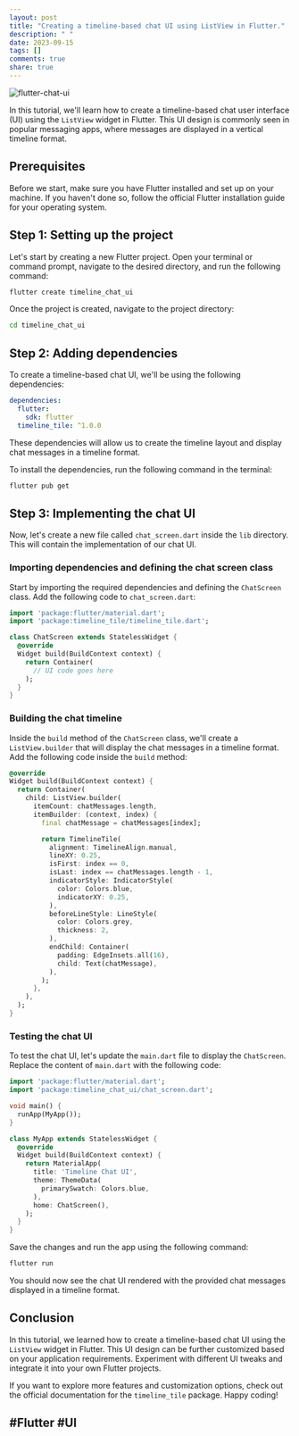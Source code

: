 ```yaml
---
layout: post
title: "Creating a timeline-based chat UI using ListView in Flutter."
description: " "
date: 2023-09-15
tags: []
comments: true
share: true
---
```


![flutter-chat-ui](https://example.com/flutter-chat-ui.png)

In this tutorial, we'll learn how to create a timeline-based chat user interface (UI) using the `ListView` widget in Flutter. This UI design is commonly seen in popular messaging apps, where messages are displayed in a vertical timeline format.

## Prerequisites

Before we start, make sure you have Flutter installed and set up on your machine. If you haven't done so, follow the official Flutter installation guide for your operating system.

## Step 1: Setting up the project

Let's start by creating a new Flutter project. Open your terminal or command prompt, navigate to the desired directory, and run the following command:

```bash
flutter create timeline_chat_ui
```

Once the project is created, navigate to the project directory:

```bash
cd timeline_chat_ui
```

## Step 2: Adding dependencies

To create a timeline-based chat UI, we'll be using the following dependencies:

```yaml
dependencies:
  flutter:
    sdk: flutter
  timeline_tile: ^1.0.0
```

These dependencies will allow us to create the timeline layout and display chat messages in a timeline format.

To install the dependencies, run the following command in the terminal:

```bash
flutter pub get
```

## Step 3: Implementing the chat UI

Now, let's create a new file called `chat_screen.dart` inside the `lib` directory. This will contain the implementation of our chat UI.

### Importing dependencies and defining the chat screen class

Start by importing the required dependencies and defining the `ChatScreen` class. Add the following code to `chat_screen.dart`:

```dart
import 'package:flutter/material.dart';
import 'package:timeline_tile/timeline_tile.dart';

class ChatScreen extends StatelessWidget {
  @override
  Widget build(BuildContext context) {
    return Container(
      // UI code goes here
    );
  }
}
```

### Building the chat timeline

Inside the `build` method of the `ChatScreen` class, we'll create a `ListView.builder` that will display the chat messages in a timeline format. Add the following code inside the `build` method:

```dart
@override
Widget build(BuildContext context) {
  return Container(
    child: ListView.builder(
      itemCount: chatMessages.length,
      itemBuilder: (context, index) {
        final chatMessage = chatMessages[index];

        return TimelineTile(
          alignment: TimelineAlign.manual,
          lineXY: 0.25,
          isFirst: index == 0,
          isLast: index == chatMessages.length - 1,
          indicatorStyle: IndicatorStyle(
            color: Colors.blue,
            indicatorXY: 0.25,
          ),
          beforeLineStyle: LineStyle(
            color: Colors.grey,
            thickness: 2,
          ),
          endChild: Container(
            padding: EdgeInsets.all(16),
            child: Text(chatMessage),
          ),
        );
      },
    ),
  );
}
```

### Testing the chat UI

To test the chat UI, let's update the `main.dart` file to display the `ChatScreen`. Replace the content of `main.dart` with the following code:

```dart
import 'package:flutter/material.dart';
import 'package:timeline_chat_ui/chat_screen.dart';

void main() {
  runApp(MyApp());
}

class MyApp extends StatelessWidget {
  @override
  Widget build(BuildContext context) {
    return MaterialApp(
      title: 'Timeline Chat UI',
      theme: ThemeData(
        primarySwatch: Colors.blue,
      ),
      home: ChatScreen(),
    );
  }
}
```

Save the changes and run the app using the following command:

```bash
flutter run
```

You should now see the chat UI rendered with the provided chat messages displayed in a timeline format.

## Conclusion

In this tutorial, we learned how to create a timeline-based chat UI using the `ListView` widget in Flutter. This UI design can be further customized based on your application requirements. Experiment with different UI tweaks and integrate it into your own Flutter projects.

If you want to explore more features and customization options, check out the official documentation for the `timeline_tile` package. Happy coding!

## #Flutter #UI